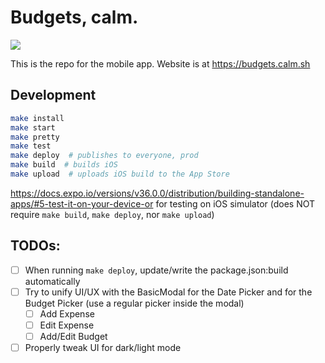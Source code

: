 # Budgets, calm.

[![](https://github.com/BrunoBernardino/BudgetsCalm/workflows/Run%20Tests/badge.svg)](https://github.com/BrunoBernardino/BudgetsCalm/actions?workflow=Run+Tests)

This is the repo for the mobile app. Website is at https://budgets.calm.sh

## Development

```bash
make install
make start
make pretty
make test
make deploy  # publishes to everyone, prod
make build  # builds iOS
make upload  # uploads iOS build to the App Store
```

https://docs.expo.io/versions/v36.0.0/distribution/building-standalone-apps/#5-test-it-on-your-device-or for testing on iOS simulator (does NOT require `make build`, `make deploy`, nor `make upload`)

## TODOs:

- [ ] When running `make deploy`, update/write the package.json:build automatically
- [ ] Try to unify UI/UX with the BasicModal for the Date Picker and for the Budget Picker (use a regular picker inside the modal)
  - [ ] Add Expense
  - [ ] Edit Expense
  - [ ] Add/Edit Budget
- [ ] Properly tweak UI for dark/light mode
